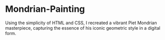 # Mondrian-Painting
Using the simplicity of HTML and CSS, I recreated a vibrant Piet Mondrian masterpiece, capturing the essence of his iconic geometric style in a digital form.
